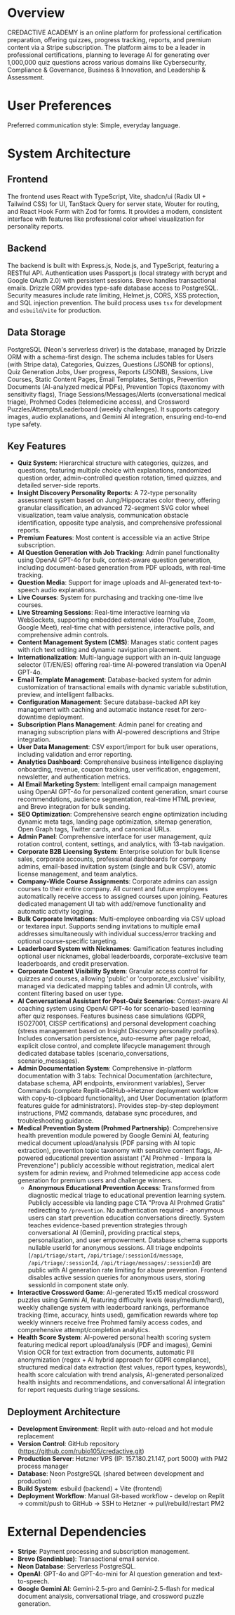 # Overview

CREDACTIVE ACADEMY is an online platform for professional certification preparation, offering quizzes, progress tracking, reports, and premium content via a Stripe subscription. The platform aims to be a leader in professional certifications, planning to leverage AI for generating over 1,000,000 quiz questions across various domains like Cybersecurity, Compliance & Governance, Business & Innovation, and Leadership & Assessment.

# User Preferences

Preferred communication style: Simple, everyday language.

# System Architecture

## Frontend

The frontend uses React with TypeScript, Vite, shadcn/ui (Radix UI + Tailwind CSS) for UI, TanStack Query for server state, Wouter for routing, and React Hook Form with Zod for forms. It provides a modern, consistent interface with features like professional color wheel visualization for personality reports.

## Backend

The backend is built with Express.js, Node.js, and TypeScript, featuring a RESTful API. Authentication uses Passport.js (local strategy with bcrypt and Google OAuth 2.0) with persistent sessions. Brevo handles transactional emails. Drizzle ORM provides type-safe database access to PostgreSQL. Security measures include rate limiting, Helmet.js, CORS, XSS protection, and SQL injection prevention. The build process uses `tsx` for development and `esbuild`/`vite` for production.

## Data Storage

PostgreSQL (Neon's serverless driver) is the database, managed by Drizzle ORM with a schema-first design. The schema includes tables for Users (with Stripe data), Categories, Quizzes, Questions (JSONB for options), Quiz Generation Jobs, User progress, Reports (JSONB), Sessions, Live Courses, Static Content Pages, Email Templates, Settings, Prevention Documents (AI-analyzed medical PDFs), Prevention Topics (taxonomy with sensitivity flags), Triage Sessions/Messages/Alerts (conversational medical triage), Prohmed Codes (telemedicine access), and Crossword Puzzles/Attempts/Leaderboard (weekly challenges). It supports category images, audio explanations, and Gemini AI integration, ensuring end-to-end type safety.

## Key Features

-   **Quiz System**: Hierarchical structure with categories, quizzes, and questions, featuring multiple choice with explanations, randomized question order, admin-controlled question rotation, timed quizzes, and detailed server-side reports.
-   **Insight Discovery Personality Reports**: A 72-type personality assessment system based on Jung/Hippocrates color theory, offering granular classification, an advanced 72-segment SVG color wheel visualization, team value analysis, communication obstacle identification, opposite type analysis, and comprehensive professional reports.
-   **Premium Features**: Most content is accessible via an active Stripe subscription.
-   **AI Question Generation with Job Tracking**: Admin panel functionality using OpenAI GPT-4o for bulk, context-aware question generation, including document-based generation from PDF uploads, with real-time tracking.
-   **Question Media**: Support for image uploads and AI-generated text-to-speech audio explanations.
-   **Live Courses**: System for purchasing and tracking one-time live courses.
-   **Live Streaming Sessions**: Real-time interactive learning via WebSockets, supporting embedded external video (YouTube, Zoom, Google Meet), real-time chat with persistence, interactive polls, and comprehensive admin controls.
-   **Content Management System (CMS)**: Manages static content pages with rich text editing and dynamic navigation placement.
-   **Internationalization**: Multi-language support with an in-quiz language selector (IT/EN/ES) offering real-time AI-powered translation via OpenAI GPT-4o.
-   **Email Template Management**: Database-backed system for admin customization of transactional emails with dynamic variable substitution, preview, and intelligent fallbacks.
-   **Configuration Management**: Secure database-backed API key management with caching and automatic instance reset for zero-downtime deployment.
-   **Subscription Plans Management**: Admin panel for creating and managing subscription plans with AI-powered descriptions and Stripe integration.
-   **User Data Management**: CSV export/import for bulk user operations, including validation and error reporting.
-   **Analytics Dashboard**: Comprehensive business intelligence displaying onboarding, revenue, coupon tracking, user verification, engagement, newsletter, and authentication metrics.
-   **AI Email Marketing System**: Intelligent email campaign management using OpenAI GPT-4o for personalized content generation, smart course recommendations, audience segmentation, real-time HTML preview, and Brevo integration for bulk sending.
-   **SEO Optimization**: Comprehensive search engine optimization including dynamic meta tags, landing page optimization, sitemap generation, Open Graph tags, Twitter cards, and canonical URLs.
-   **Admin Panel**: Comprehensive interface for user management, quiz rotation control, content, settings, and analytics, with 13-tab navigation.
-   **Corporate B2B Licensing System**: Enterprise solution for bulk license sales, corporate accounts, professional dashboards for company admins, email-based invitation system (single and bulk CSV), atomic license management, and team analytics.
-   **Company-Wide Course Assignments**: Corporate admins can assign courses to their entire company. All current and future employees automatically receive access to assigned courses upon joining. Features dedicated management UI tab with add/remove functionality and automatic activity logging.
-   **Bulk Corporate Invitations**: Multi-employee onboarding via CSV upload or textarea input. Supports sending invitations to multiple email addresses simultaneously with individual success/error tracking and optional course-specific targeting.
-   **Leaderboard System with Nicknames**: Gamification features including optional user nicknames, global leaderboards, corporate-exclusive team leaderboards, and credit preservation.
-   **Corporate Content Visibility System**: Granular access control for quizzes and courses, allowing 'public' or 'corporate_exclusive' visibility, managed via dedicated mapping tables and admin UI controls, with content filtering based on user type.
-   **AI Conversational Assistant for Post-Quiz Scenarios**: Context-aware AI coaching system using OpenAI GPT-4o for scenario-based learning after quiz responses. Features business case simulations (GDPR, ISO27001, CISSP certifications) and personal development coaching (stress management based on Insight Discovery personality profiles). Includes conversation persistence, auto-resume after page reload, explicit close control, and complete lifecycle management through dedicated database tables (scenario_conversations, scenario_messages).
-   **Admin Documentation System**: Comprehensive in-platform documentation with 3 tabs: Technical Documentation (architecture, database schema, API endpoints, environment variables), Server Commands (complete Replit→GitHub→Hetzner deployment workflow with copy-to-clipboard functionality), and User Documentation (platform features guide for administrators). Provides step-by-step deployment instructions, PM2 commands, database sync procedures, and troubleshooting guidance.
-   **Medical Prevention System (Prohmed Partnership)**: Comprehensive health prevention module powered by Google Gemini AI, featuring medical document upload/analysis (PDF parsing with AI topic extraction), prevention topic taxonomy with sensitive content flags, AI-powered educational prevention assistant ("AI Prohmed - Impara la Prevenzione") publicly accessible without registration, medical alert system for admin review, and Prohmed telemedicine app access code generation for premium users and challenge winners.
    -   **Anonymous Educational Prevention Access**: Transformed from diagnostic medical triage to educational prevention learning system. Publicly accessible via landing page CTA "Prova AI Prohmed Gratis" redirecting to `/prevention`. No authentication required - anonymous users can start prevention education conversations directly. System teaches evidence-based prevention strategies through conversational AI (Gemini), providing practical steps, personalization, and user empowerment. Database schema supports nullable userId for anonymous sessions. All triage endpoints (`/api/triage/start`, `/api/triage/:sessionId/message`, `/api/triage/:sessionId`, `/api/triage/messages/:sessionId`) are public with AI generation rate limiting for abuse prevention. Frontend disables active session queries for anonymous users, storing sessionId in component state only.
-   **Interactive Crossword Game**: AI-generated 15x15 medical crossword puzzles using Gemini AI, featuring difficulty levels (easy/medium/hard), weekly challenge system with leaderboard rankings, performance tracking (time, accuracy, hints used), gamification rewards where top weekly winners receive free Prohmed family access codes, and comprehensive attempt/completion analytics.
-   **Health Score System**: AI-powered personal health scoring system featuring medical report upload/analysis (PDF and images), Gemini Vision OCR for text extraction from documents, automatic PII anonymization (regex + AI hybrid approach for GDPR compliance), structured medical data extraction (test values, report types, keywords), health score calculation with trend analysis, AI-generated personalized health insights and recommendations, and conversational AI integration for report requests during triage sessions.

## Deployment Architecture

-   **Development Environment**: Replit with auto-reload and hot module replacement
-   **Version Control**: GitHub repository (https://github.com/rubio105/credactive.git)
-   **Production Server**: Hetzner VPS (IP: 157.180.21.147, port 5000) with PM2 process manager
-   **Database**: Neon PostgreSQL (shared between development and production)
-   **Build System**: esbuild (backend) + Vite (frontend)
-   **Deployment Workflow**: Manual Git-based workflow - develop on Replit → commit/push to GitHub → SSH to Hetzner → pull/rebuild/restart PM2

# External Dependencies

-   **Stripe**: Payment processing and subscription management.
-   **Brevo (Sendinblue)**: Transactional email service.
-   **Neon Database**: Serverless PostgreSQL.
-   **OpenAI**: GPT-4o and GPT-4o-mini for AI question generation and text-to-speech.
-   **Google Gemini AI**: Gemini-2.5-pro and Gemini-2.5-flash for medical document analysis, conversational triage, and crossword puzzle generation.